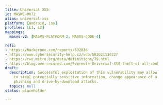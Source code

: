 ```yaml
---
title: Universal XSS
id: MASWE-0072
alias: universal-xss
platform: [android, ios]
profiles: [L1, L2]
mappings:
  masvs-v2: [MASVS-PLATFORM-2, MASVS-CODE-4]

refs:
- https://hackerone.com/reports/532836
- https://www.cybersecurity-help.cz/vdb/SB2021110227
- https://cwe.mitre.org/data/definitions/79.html
- https://blog.oversecured.com/Evernote-Universal-XSS-theft-of-all-cookies-from-all-sites-and-more/
draft:
  description: Successful exploitation of this vulnerability may allow a remote attacker
    to steal potentially sensitive information, change appearance of a web page, perform
    phishing and drive-by-download attacks.
  topics: null
status: placeholder

---
```


